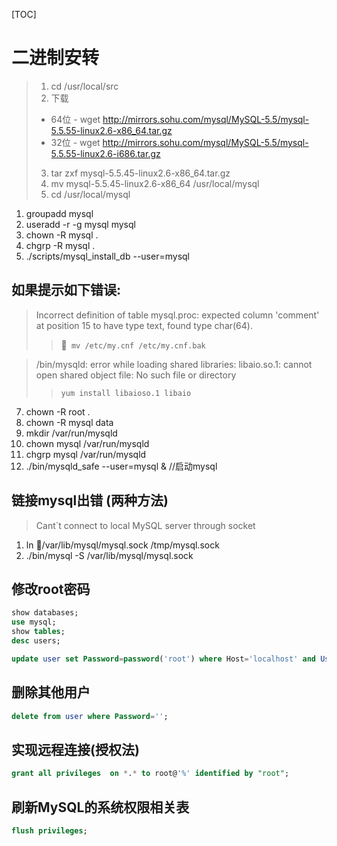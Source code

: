[TOC]
# 二进制安转
> 1. cd /usr/local/src
> 2. 下载
> - 64位
    - wget http://mirrors.sohu.com/mysql/MySQL-5.5/mysql-5.5.55-linux2.6-x86_64.tar.gz
> - 32位
    - wget http://mirrors.sohu.com/mysql/MySQL-5.5/mysql-5.5.55-linux2.6-i686.tar.gz
> 3. tar zxf mysql-5.5.45-linux2.6-x86_64.tar.gz
> 4. mv mysql-5.5.45-linux2.6-x86_64 /usr/local/mysql
> 5. cd /usr/local/mysql

1. groupadd mysql
2. useradd -r -g mysql mysql
4. chown -R mysql .
5. chgrp -R mysql .
6. ./scripts/mysql_install_db --user=mysql
## 如果提示如下错误:
> Incorrect definition of table mysql.proc: expected column 'comment' at position 15 to have type text, found type char(64).
> > ``` mv /etc/my.cnf /etc/my.cnf.bak```

> /bin/mysqld: error while loading shared libraries: libaio.so.1: cannot open shared object file: No such file or directory
> > ```yum install libaioso.1 libaio ```

7. chown -R root .
8. chown -R mysql data
9. mkdir /var/run/mysqld
10. chown mysql /var/run/mysqld
11. chgrp mysql /var/run/mysqld
12. ./bin/mysqld_safe --user=mysql & //启动mysql

## 链接mysql出错 (两种方法)
> Cant`t connect to local MySQL server through socket
1. ln /var/lib/mysql/mysql.sock /tmp/mysql.sock
2. ./bin/mysql -S /var/lib/mysql/mysql.sock

## 修改root密码
```sql
show databases;
use mysql;
show tables;
desc users;
```

```sql
update user set Password=password('root') where Host='localhost' and User='root';
```
## 删除其他用户
```sql
delete from user where Password='';
```
## 实现远程连接(授权法)
```sql
grant all privileges  on *.* to root@'%' identified by "root";
```
## 刷新MySQL的系统权限相关表
```sql
flush privileges;
```

